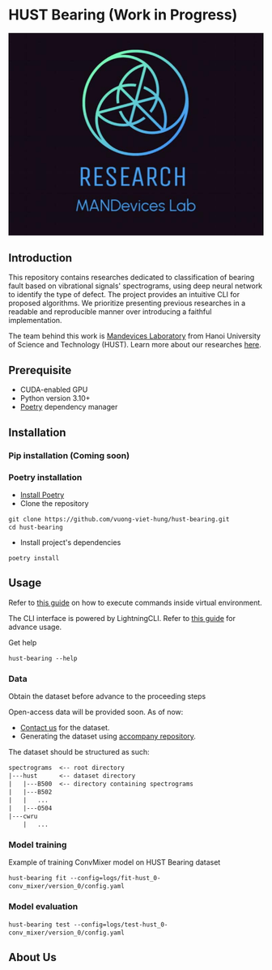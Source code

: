 # HUST Bearing (Work in Progress)
<p align="center">
    <img src="assets/mandevices_logo.jpg">
</p>

## Introduction
This repository contains researches dedicated to classification of bearing fault based on vibrational signals' spectrograms, using deep neural network to identify the type of defect.
The project provides an intuitive CLI for proposed algorithms.
We prioritize presenting previous researches in a readable and reproducible manner over introducing a faithful implementation.

The team behind this work is [Mandevices Laboratory](https://www.facebook.com/mandeviceslaboratory) from Hanoi University of Science and Technology (HUST). Learn more about our researches [here](#about-us).

## Prerequisite
- CUDA-enabled GPU
- Python version 3.10+
- [Poetry](https://python-poetry.org/docs/#installation) dependency manager

## Installation

### Pip installation (Coming soon)

### Poetry installation

- [Install Poetry](https://python-poetry.org/docs/)
- Clone the repository
```commandline
git clone https://github.com/vuong-viet-hung/hust-bearing.git
cd hust-bearing
```
- Install project's dependencies
```commandline
poetry install
```

## Usage
Refer to [this guide](https://python-poetry.org/docs/basic-usage/#using-your-virtual-environment) on how to execute commands inside virtual environment.

The CLI interface is powered by LightningCLI. Refer to [this guide](https://lightning.ai/docs/pytorch/stable/cli/lightning_cli.html) for advance usage.

Get help
```commandline
hust-bearing --help
```

### Data
Obtain the dataset before advance to the proceeding steps

Open-access data will be provided soon. As of now:
- [Contact us](mailto:vuongviethung156@gmail.com) for the dataset.
- Generating the dataset using [accompany repository](https://github.com/vuong-viet-hung/BearingSpectrogram.git).

The dataset should be structured as such:
```
spectrograms  <-- root directory
|---hust      <-- dataset directory
|   |---B500  <-- directory containing spectrograms
|   |---B502
|   |   ...
|   |---O504
|---cwru
    |   ...    
```

### Model training
Example of training ConvMixer model on HUST Bearing dataset
```commandline
hust-bearing fit --config=logs/fit-hust_0-conv_mixer/version_0/config.yaml
```

### Model evaluation
```commandline
hust-bearing test --config=logs/test-hust_0-conv_mixer/version_0/config.yaml
```

## About Us